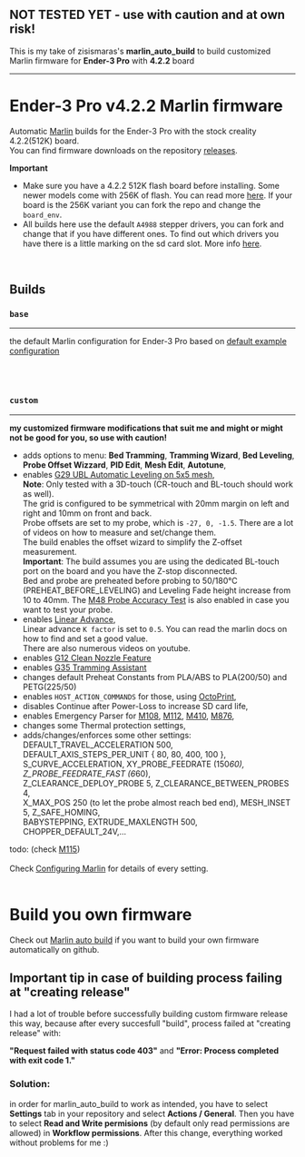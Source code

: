 ## NOT TESTED YET - use with caution and at own risk!

This is my take of zisismaras's **marlin_auto_build** to build customized Marlin firmware for **Ender-3 Pro** with **4.2.2** board

_____

# Ender-3 Pro v4.2.2 Marlin firmware

Automatic [Marlin](https://github.com/MarlinFirmware/Marlin) builds for the Ender-3 Pro with the stock creality 4.2.2(512K) board.  
You can find firmware downloads on the repository [releases](https://github.com/KamensekD/Ender-3-PRO-v4.2.2_Marlin-firmware/releases).  

**Important**
* Make sure you have a 4.2.2 512K flash board before installing. Some newer models come with 256K of flash. You can read more [here](https://github.com/MarlinFirmware/Marlin/issues/23596). If your board is the 256K variant you can fork the repo and change the `board_env`.
* All builds here use the default `A4988` stepper drivers, you can fork and change that if you have different ones. To find out which drivers you have there is a little marking on the sd card slot. More info [here](https://github.com/MarlinFirmware/Configurations/pull/633#issuecomment-995206382).

<br>

## Builds

### `base`
___
the default Marlin configuration for Ender-3 Pro based on [default example configuration](https://github.com/MarlinFirmware/Configurations/tree/import-2.1.x/config/examples/Creality/Ender-3%20Pro/CrealityV422)

<br><br>

### `custom`
___
**my customized firmware modifications that suit me and might or might not be good for you, so use with caution!**

- adds options to menu: **Bed Tramming**, **Tramming Wizard**, **Bed Leveling**, **Probe Offset Wizzard**, **PID Edit**, **Mesh Edit**, **Autotune**, 
- enables [G29 UBL Automatic Leveling on 5x5 mesh](https://marlinfw.org/docs/gcode/G029-ubl.html),  
**Note**: Only tested with a 3D-touch (CR-touch and BL-touch should work as well).  
The grid is configured to be symmetrical with 20mm margin on left and right and 10mm on front and back.  
Probe offsets are set to my probe, which is `-27, 0, -1.5`. There are a lot of videos on how to measure and set/change them.  
The build enables the offset wizard to simplify the Z-offset measurement.  
**Important**: The build assumes you are using the dedicated BL-touch port on the board and you have the Z-stop disconnected.  
Bed and probe are preheated before probing to 50/180°C (PREHEAT_BEFORE_LEVELING) and Leveling Fade height increase from 10 to 40mm.
The [M48 Probe Accuracy Test](https://marlinfw.org/docs/gcode/M048.html) is also enabled in case you want to test your probe.  
- enables [Linear Advance](https://marlinfw.org/docs/features/lin_advance.html),  
Linear advance `K factor` is set to `0.5`. You can read the marlin docs on how to find and set a good value.  
There are also numerous videos on youtube.  
- enables [G12 Clean Nozzle Feature](https://marlinfw.org/docs/gcode/G012.html)
- enables [G35 Tramming Assistant](https://marlinfw.org/docs/gcode/G035.html)
- changes default Preheat Constants from PLA/ABS to PLA(200/50) and PETG(225/50)
- enables `HOST_ACTION_COMMANDS` for those, using [OctoPrint](https://octoprint.org/),
- disables Continue after Power-Loss to increase SD card life,
- enables Emergency Parser for [M108](https://marlinfw.org/docs/gcode/M108.html), [M112](https://marlinfw.org/docs/gcode/M112.html), [M410](https://marlinfw.org/docs/gcode/M140.html), [M876](https://marlinfw.org/docs/gcode/M876.html),  
- changes some Thermal protection settings,  
- adds/changes/enforces some other settings:  
DEFAULT_TRAVEL_ACCELERATION 500, DEFAULT_AXIS_STEPS_PER_UNIT { 80, 80, 400, 100 },  
S_CURVE_ACCELERATION, XY_PROBE_FEEDRATE (150*60), Z_PROBE_FEEDRATE_FAST (6*60),  
Z_CLEARANCE_DEPLOY_PROBE 5, Z_CLEARANCE_BETWEEN_PROBES 4,  
X_MAX_POS 250 (to let the probe almost reach bed end), MESH_INSET 5, Z_SAFE_HOMING,  
BABYSTEPPING, EXTRUDE_MAXLENGTH 500, CHOPPER_DEFAULT_24V,...  

todo: (check [M115](https://marlinfw.org/docs/gcode/M115.html))
<br><br>
Check [Configuring Marlin](https://marlinfw.org/docs/configuration/configuration.html) for details of every setting.
<br><br>

# Build you own firmware

Check out [Marlin auto build](https://github.com/zisismaras/marlin_auto_build) if you want to build your own firmware automatically on github.

## Important tip in case of building process failing at "creating release"

I had a lot of trouble before successfully building custom firmware release this way, because after every succesfull "build", process failed at "creating release" with:

**"Request failed with status code 403"** and **"Error: Process completed with exit code 1."**

### Solution:

in order for marlin_auto_build to work as intended, you have to select **Settings** tab in your repository and select **Actions / General**. Then you have to select **Read and Write permisions** (by default only read permissions are allowed) in **Workflow permissions**. After this change, everything worked without problems for me :)
